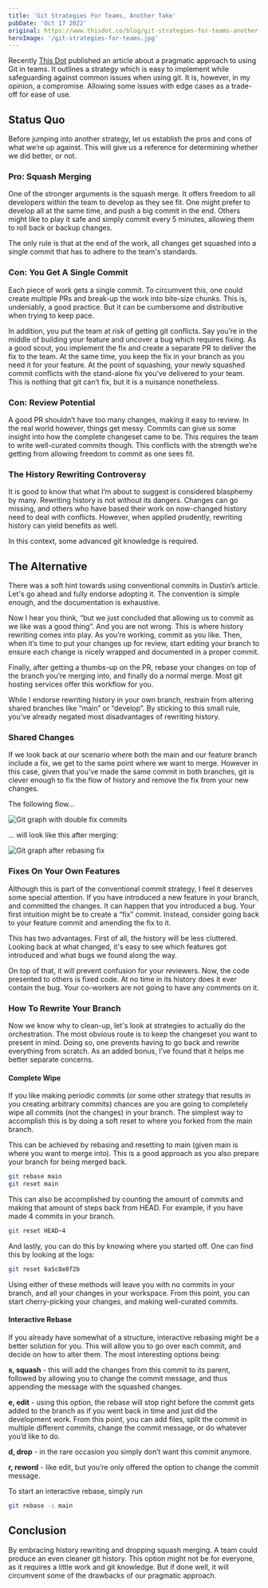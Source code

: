 ```yaml
---
title: 'Git Strategies For Teams, Another Take'
pubDate: 'Oct 17 2022'
original: https://www.thisdot.co/blog/git-strategies-for-teams-another-take/
heroImage: '/git-strategies-for-teams.jpg'
---
```


Recently [This Dot](https://www.thisdot.co/blog/) published an article about a
pragmatic approach to using Git in teams. It outlines a strategy which is easy
to implement while safeguarding against common issues when using git. It is,
however, in my opinion, a compromise. Allowing some issues with edge cases as a
trade-off for ease of use.

## Status Quo

Before jumping into another strategy, let us establish the pros and cons of what
we’re up against. This will give us a reference for determining whether we did
better, or not.

### Pro: Squash Merging

One of the stronger arguments is the squash merge. It offers freedom to all
developers within the team to develop as they see fit. One might prefer to
develop all at the same time, and push a big commit in the end. Others might
like to play it safe and simply commit every 5 minutes, allowing them to roll
back or backup changes.

The only rule is that at the end of the work, all changes get squashed into a
single commit that has to adhere to the team's standards.

### Con: You Get A Single Commit

Each piece of work gets a single commit. To circumvent this, one could create
multiple PRs and break-up the work into bite-size chunks. This is, undeniably, a
good practice. But it can be cumbersome and distributive when trying to keep
pace.

In addition, you put the team at risk of getting git conflicts. Say you’re in
the middle of building your feature and uncover a bug which requires fixing. As
a good scout, you implement the fix and create a separate PR to deliver the fix
to the team. At the same time, you keep the fix in your branch as you need it
for your feature. At the point of squashing, your newly squashed commit
conflicts with the stand-alone fix you’ve delivered to your team. This is
nothing that git can’t fix, but it is a nuisance nonetheless.

### Con: Review Potential

A good PR shouldn’t have too many changes, making it easy to review. In the real
world however, things get messy. Commits can give us some insight into how the
complete changeset came to be. This requires the team to write well-curated
commits though. This conflicts with the strength we’re getting from allowing
freedom to commit as one sees fit.

### The History Rewriting Controversy

It is good to know that what I’m about to suggest is considered blasphemy by
many. Rewriting history is not without its dangers. Changes can go missing, and
others who have based their work on now-changed history need to deal with
conflicts. However, when applied prudently, rewriting history can yield benefits
as well.

In this context, some advanced git knowledge is required.

## The Alternative

There was a soft hint towards using conventional commits in Dustin’s article.
Let's go ahead and fully endorse adopting it. The convention is simple enough,
and the documentation is exhaustive.

Now I hear you think, “but we just concluded that allowing us to commit as we
like was a good thing”. And you are not wrong. This is where history rewriting
comes into play. As you’re working, commit as you like. Then, when it’s time to
put your changes up for review, start editing your branch to ensure each change
is nicely wrapped and documented in a proper commit.

Finally, after getting a thumbs-up on the PR, rebase your changes on top of the
branch you’re merging into, and finally do a normal merge. Most git hosting
services offer this workflow for you.

While I endorse rewriting history in your own branch, restrain from altering
shared branches like “main” or “develop”. By sticking to this small rule, you’ve
already negated most disadvantages of rewriting history.

### Shared Changes

If we look back at our scenario where both the main and our feature branch
include a fix, we get to the same point where we want to merge. However in this
case, given that you’ve made the same commit in both branches, git is clever
enough to fix the flow of history and remove the fix from your new changes.

The following flow...

![Git graph with double fix commits](//images.ctfassets.net/zojzzdop0fzx/SasXwn6ZrM2AiOVdtkAmC/f847e975e5bf12bae5acfa72e80c3f32/Screenshot_2022-10-12_at_09.51.57.png)

... will look like this after merging:

![Git graph after rebasing fix](//images.ctfassets.net/zojzzdop0fzx/4od2OwGEamZU1WiPgBGGpR/faa0ce495e59f978b5e8adf58ae15338/Screenshot_2022-10-12_at_09.52.04.png)

### Fixes On Your Own Features

Although this is part of the conventional commit strategy, I feel it deserves
some special attention. If you have introduced a new feature in your branch, and
committed the changes. It can happen that you introduced a bug. Your first
intuition might be to create a “fix” commit. Instead, consider going back to
your feature commit and amending the fix to it.

This has two advantages. First of all, the history will be less cluttered.
Looking back at what changed, it's easy to see which features got introduced and
what bugs we found along the way.

On top of that, it will prevent confusion for your reviewers. Now, the code
presented to others is fixed code. At no time in its history does it ever
contain the bug. Your co-workers are not going to have any comments on it.

### How To Rewrite Your Branch

Now we know why to clean-up, let's look at strategies to actually do the
orchestration. The most obvious route is to keep the changeset you want to
present in mind. Doing so, one prevents having to go back and rewrite everything
from scratch. As an added bonus, I’ve found that it helps me better separate
concerns.

#### Complete Wipe

If you like making periodic commits (or some other strategy that results in you
creating arbitrary commits) chances are you are going to completely wipe all
commits (not the changes) in your branch. The simplest way to accomplish this is
by doing a soft reset to where you forked from the main branch.

This can be achieved by rebasing and resetting to main (given main is where you
want to merge into). This is a good approach as you also prepare your branch for
being merged back.

```bash
git rebase main
git reset main
```

This can also be accomplished by counting the amount of commits and making that
amount of steps back from HEAD. For example, if you have made 4 commits in your
branch.

```bash
git reset HEAD~4
```

And lastly, you can do this by knowing where you started off. One can find this
by looking at the logs:

```bash
git reset 6a5c8e8f2b
```

Using either of these methods will leave you with no commits in your branch, and
all your changes in your workspace. From this point, you can start
cherry-picking your changes, and making well-curated commits.

#### Interactive Rebase

If you already have somewhat of a structure, interactive rebasing might be a
better solution for you. This will allow you to go over each commit, and decide
on how to alter them. The most interesting options being:

**s, squash** - this will add the changes from this commit to its parent,
followed by allowing you to change the commit message, and thus appending the
message with the squashed changes.

**e, edit** - using this option, the rebase will stop right before the commit
gets added to the branch as if you went back in time and just did the
development work. From this point, you can add files, split the commit in
multiple different commits, change the commit message, or do whatever you’d like
to do.

**d, drop** - in the rare occasion you simply don’t want this commit anymore.

**r, reword** - like edit, but you’re only offered the option to change the
commit message.

To start an interactive rebase, simply run

```bash
git rebase -i main
```

## Conclusion

By embracing history rewriting and dropping squash merging. A team could produce
an even cleaner git history. This option might not be for everyone, as it
requires a little work and git knowledge. But if done well, it will circumvent
some of the drawbacks of our pragmatic approach.
